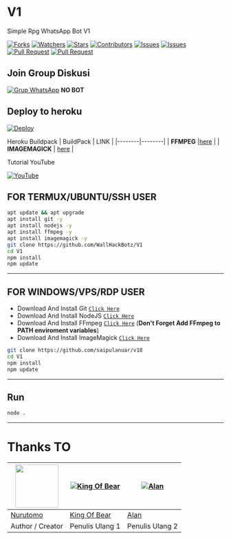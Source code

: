 # V1
Simple Rpg WhatsApp Bot V1

<a href="https://github.com/saipulanuar/v18/network/members"><img title="Forks" src="https://img.shields.io/github/forks/saipulanuar/v18?label=Forks&color=blue&style=flat-square"></a>
<a href="https://github.com/saipulanuar/v18/watchers"><img title="Watchers" src="https://img.shields.io/github/watchers/saipulanuar/v18?label=Watchers&color=green&style=flat-square"></a>
<a href="https://github.com/saipulanuar/v18/stargazers"><img title="Stars" src="https://img.shields.io/github/stars/saipulanuar/v18?label=Stars&color=yellow&style=flat-square"></a>
<a href="https://github.com/saipulanuar/v18/graphs/contributors"><img title="Contributors" src="https://img.shields.io/github/contributors/saipulanuar/v18?label=Contributors&color=blue&style=flat-square"></a>
<a href="https://github.com/saipulanuar/v18/issues"><img title="Issues" src="https://img.shields.io/github/issues/saipulanuar/v18?label=Issues&color=success&style=flat-square"></a>
<a href="https://github.com/saipulanuar/v18/issues?q=is%3Aissue+is%3Aclosed"><img title="Issues" src="https://img.shields.io/github/issues-closed/saipulanuar/v18?label=Issues&color=red&style=flat-square"></a>
<a href="https://github.com/saipulanuar/v18/pulls"><img title="Pull Request" src="https://img.shields.io/github/issues-pr/saipulanuar/v18?label=PullRequest&color=success&style=flat-square"></a>
<a href="https://github.com/saipulanuar/v18/pulls?q=is%3Apr+is%3Aclosed"><img title="Pull Request" src="https://img.shields.io/github/issues-pr-closed/saipulanuar/v18?label=PullRequest&color=red&style=flat-square"></a>

## Join Group Diskusi
[![Grup WhatsApp](https://img.shields.io/badge/WhatsApp%20Group-25D366?style=for-the-badge&logo=whatsapp&logoColor=white)](https://chat.whatsapp.com/EEuvxqQuv4bGsjrTttzFz8) 
**NO BOT**

## Deploy to heroku

[![Deploy](https://www.herokucdn.com/deploy/button.svg)](https://heroku.com/deploy?template=https://github.com/WallHackBotz/alan-heroku)

Heroku Buildpack
| BuildPack | LINK |
|--------|--------|
| **FFMPEG** |[here](https://github.com/jonathanong/heroku-buildpack-ffmpeg-latest) |
| **IMAGEMAGICK** | [here](https://github.com/DuckyTeam/heroku-buildpack-imagemagick) |

Tutorial YouTube

[![YouTube](https://img.shields.io/badge/YouTube-Video-red)](https://youtu.be/DzNIL45qHaM)
## FOR TERMUX/UBUNTU/SSH USER

```bash
apt update && apt upgrade
apt install git -y
apt install nodejs -y
apt install ffmpeg -y
apt install imagemagick -y
git clone https://github.com/WallHackBotz/V1
cd V1
npm install
npm update
```
---------

## FOR WINDOWS/VPS/RDP USER

* Download And Install Git [`Click Here`](https://git-scm.com/downloads)
* Download And Install NodeJS [`Click Here`](https://nodejs.org/en/download)
* Download And Install FFmpeg [`Click Here`](https://ffmpeg.org/download.html) (**Don't Forget Add FFmpeg to PATH enviroment variables**)
* Download And Install ImageMagick [`Click Here`](https://imagemagick.org/script/download.php)

```bash
git clone https://github.com/saipulanuar/v18
cd V1
npm install
npm update
```

---------

## Run

```bash
node .
```

---------

# Thanks TO

<a href="https://github.com/Nurutomo"><img src="https://github.com/Nurutomo.png?size=100" width="100" height="100"></a> | [![King Of Bear](https://github.com/saipulanuar.png?size=100)](https://github.com/saipulanuar) |  [![Alan](https://github.com/WallHackBotz.png?size=100)](https://github.com/WallHackbotz) 
---|---|---
[Nurutomo](https://github.com/Nurutomo)  | [King Of Bear](https://github.com/saipulanuar) | [Alan](https://github.com/WallHackBotz)
Author / Creator| Penulis Ulang 1 | Penulis Ulang 2
